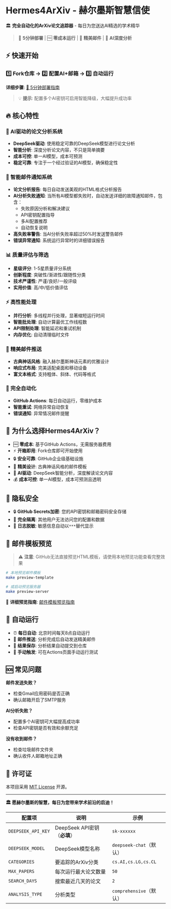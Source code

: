 # Hermes4ArXiv - 赫尔墨斯智慧信使

🏛️ **完全自动化的ArXiv论文追踪器** - 每日为您送达AI精选的学术精华

> 🚀 **5分钟部署** | 🆓 **零成本运行** | 📧 **精美邮件** | 🤖 **AI深度分析**

## ⚡ 快速开始

### 1️⃣ Fork仓库 → 2️⃣ 配置AI+邮箱 → 3️⃣ 自动运行

**详细步骤**: [📖 5分钟部署指南](QUICK_DEPLOY.md)

> 💡 **提示**: 配置多个AI密钥可启用智能降级，大幅提升成功率

## 🔥 核心特性

### 🤖 AI驱动的论文分析系统
- **DeepSeek驱动**: 使用稳定可靠的DeepSeek模型进行论文分析
- **智能分析**: 深度分析论文内容，不只是简单摘要
- **成本可控**: 单一AI模型，成本可预测
- **稳定可靠**: 专注于一个经过验证的AI模型，确保稳定性

### 📧 智能邮件通知系统
- **论文分析报告**: 每日自动发送美观的HTML格式分析报告
- **AI分析失败通知**: 当所有AI模型都失败时，自动发送详细的故障通知邮件，包含：
  - 失败原因分析和解决建议
  - API密钥配置指导
  - 多AI配置推荐
  - 自动恢复说明
- **高失败率警告**: 当AI分析失败率超过50%时发送警告邮件
- **错误异常通知**: 系统运行异常时的详细错误报告

### 📊 质量评估与筛选
- **星级评分**: 1-5星质量评分系统
- **创新程度**: 突破性/渐进性/跟随性分类  
- **技术严谨性**: 严谨/良好/一般评级
- **实用价值**: 高/中/低价值评估

### ⚡ 高性能处理
- **并行分析**: 多线程并行处理，显著缩短运行时间
- **智能批处理**: 自动计算最优工作线程数
- **API限制处理**: 智能延迟和重试机制
- **内存优化**: 自动清理临时文件

### 📧 精美邮件推送
- **古典神话风格**: 融入赫尔墨斯神话元素的优雅设计
- **响应式布局**: 完美适配桌面和移动设备
- **富文本格式**: 支持粗体、斜体、代码等格式

### 🔄 完全自动化
- **GitHub Actions**: 每日自动运行，零维护成本
- **智能重试**: 网络异常自动恢复
- **错误通知**: 异常情况邮件提醒

## 🎯 为什么选择Hermes4ArXiv？

- 🆓 **零成本**: 基于GitHub Actions，无需服务器费用
- ⚡ **开箱即用**: Fork仓库即可开始使用  
- 🔒 **安全可靠**: GitHub企业级基础设施
- 🎨 **精美设计**: 古典神话风格的邮件模板
- 🤖 **AI驱动**: DeepSeek智能分析，深度解读论文内容
- 💰 **成本可控**: 单一AI模型，成本可预测且透明

## 🔐 隐私安全

- 🔒 **GitHub Secrets加密**: 您的API密钥和邮箱密码安全存储
- 🚫 **完全隔离**: 其他用户无法访问您的配置和数据
- 📝 **日志脱敏**: 敏感信息自动以`***`替代显示

## 📧 邮件模板预览

> ⚠️ **注意**: GitHub无法直接预览HTML模板，请使用本地预览功能查看完整效果

```bash
# 本地预览邮件模板
make preview-template

# 或启动预览服务器
make preview-server
```

📖 **详细预览指南**: [邮件模板预览指南](docs/setup/TEMPLATE_PREVIEW_GUIDE.md)

## 🔄 自动运行

- ⏰ **每日自动**: 北京时间每天8点自动运行
- 📧 **邮件推送**: 分析完成后自动发送精美邮件
- 📝 **结果保存**: 分析结果自动提交到仓库
- 🔧 **手动触发**: 可在Actions页面手动运行测试

## 🆘 常见问题

**邮件发送失败？**
- 检查Gmail应用密码是否正确
- 确认邮箱开启了SMTP服务

**AI分析失败？**  
- 配置多个AI密钥可大幅提高成功率
- 检查API密钥是否有效和余额充足

**没有收到邮件？**
- 检查垃圾邮件文件夹
- 确认收件人邮箱地址正确

## 📄 许可证

本项目采用 [MIT License](LICENSE) 开源。

---

**🏛️ 愿赫尔墨斯的智慧，每日为您带来学术前沿的启迪！**

| 配置项 | 说明 | 示例 |
|-------|------|------|
| `DEEPSEEK_API_KEY` | DeepSeek API密钥（**必填**） | `sk-xxxxxx` |
| `DEEPSEEK_MODEL` | DeepSeek模型名称 | `deepseek-chat`（默认） |
| `CATEGORIES` | 要追踪的ArXiv分类 | `cs.AI,cs.LG,cs.CL` |
| `MAX_PAPERS` | 每次运行最大论文数量 | `50` |
| `SEARCH_DAYS` | 搜索最近几天的论文 | `2` |
| `ANALYSIS_TYPE` | 分析类型 | `comprehensive`（默认） |


